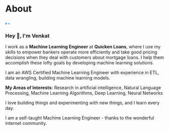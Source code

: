 # About

[<img alt="LinkedIn" height="5" src="/images/linkedin.svg" width="5"/>](https://www.linkedin.com/in/venkatkollimarla/)
[<img alt="twitter" height="5" src="/images/twitter.png" width="5"/>](https://twitter.com/kvincloud59)

### Hey 👋, I'm Venkat

I work as a **Machine Learning Engineer** at **Quicken Loans**, where I use my skills to empower bankers operate more efficiently and take good pricing decisions when they deal with customers about mortgage loans.
I help them accomplish these lofty goals by developing machine learning solutions.

I am an AWS Certified Machine Learning Engineer with experience in ETL, data wrangling, building machine learning models.

**My Areas of Interests:** Research in artificial intelligence, Natural Language Processing, Machine Learning Algorithms, Deep Learning, Neural Networks

I love building things and experimenting with new things, and I learn every day.

I am a self-taught Machine Learning Engineer - thanks to the wonderful internet community.
